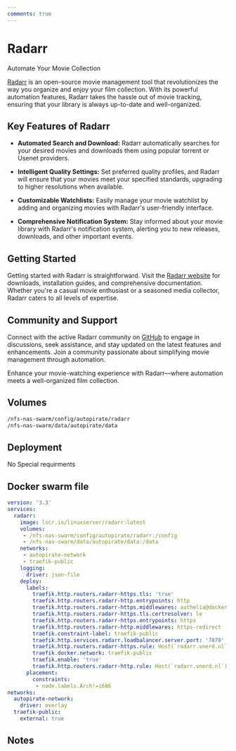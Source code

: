 ```yaml
---
comments: true
---
```


# Radarr

Automate Your Movie Collection

[Radarr](https://radarr.video/) is an open-source movie management tool that revolutionizes the way you organize and enjoy your film collection. With its powerful automation features, Radarr takes the hassle out of movie tracking, ensuring that your library is always up-to-date and well-organized.

## Key Features of Radarr

- **Automated Search and Download:** Radarr automatically searches for your desired movies and downloads them using popular torrent or Usenet providers.

- **Intelligent Quality Settings:** Set preferred quality profiles, and Radarr will ensure that your movies meet your specified standards, upgrading to higher resolutions when available.

- **Customizable Watchlists:** Easily manage your movie watchlist by adding and organizing movies with Radarr's user-friendly interface.

- **Comprehensive Notification System:** Stay informed about your movie library with Radarr's notification system, alerting you to new releases, downloads, and other important events.

## Getting Started

Getting started with Radarr is straightforward. Visit the [Radarr website](https://radarr.video/) for downloads, installation guides, and comprehensive documentation. Whether you're a casual movie enthusiast or a seasoned media collector, Radarr caters to all levels of expertise.

## Community and Support

Connect with the active Radarr community on [GitHub](https://github.com/Radarr/Radarr) to engage in discussions, seek assistance, and stay updated on the latest features and enhancements. Join a community passionate about simplifying movie management through automation.

Enhance your movie-watching experience with Radarr—where automation meets a well-organized film collection.


## Volumes

```bash
/nfs-nas-swarm/config/autopirate/radarr
/nfs-nas-swarm/data/autopirate/data
```

## Deployment
No Special requirments

## Docker swarm file
```yaml
version: '3.3'
services:
  radarr:
    image: lscr.io/linuxserver/radarr:latest
    volumes:
     - /nfs-nas-swarm/config/autopirate/radarr:/config
     - /nfs-nas-swarm/data/autopirate/data:/data
    networks:
     - autopirate-network
     - traefik-public
    logging:
      driver: json-file
    deploy:
      labels:
        traefik.http.routers.radarr-https.tls: 'true'
        traefik.http.routers.radarr-http.entrypoints: http
        traefik.http.routers.radarr-https.middlewares: authelia@docker
        traefik.http.routers.radarr-https.tls.certresolver: le
        traefik.http.routers.radarr-https.entrypoints: https
        traefik.http.routers.radarr-http.middlewares: https-redirect
        traefik.constraint-label: traefik-public
        traefik.http.services.radarr.loadbalancer.server.port: '7878'
        traefik.http.routers.radarr-https.rule: Host(`radarr.vnerd.nl`)
        traefik.docker.network: traefik-public
        traefik.enable: 'true'
        traefik.http.routers.radarr-http.rule: Host(`radarr.vnerd.nl`)
      placement:
        constraints:
         - node.labels.Arch!=i686
networks:
  autopirate-network:
    driver: overlay
  traefik-public:
    external: true
```
## Notes

